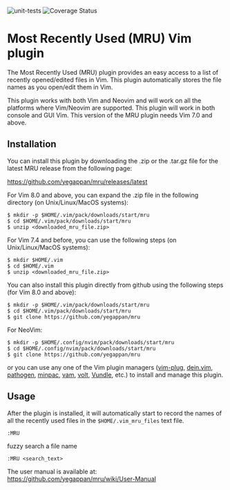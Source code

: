 ![unit-tests](https://github.com/yegappan/mru/workflows/unit-tests/badge.svg?branch=master) ![Coverage Status](https://codecov.io/gh/yegappan/mru/coverage.svg?branch=master)

# Most Recently Used (MRU) Vim plugin

The Most Recently Used (MRU) plugin provides an easy access to a list of 
recently opened/edited files in Vim. This plugin automatically stores the 
file names as you open/edit them in Vim. 

This plugin works with both Vim and Neovim and will work on all the platforms
where Vim/Neovim are supported.  This plugin will work in both console and GUI
Vim. This version of the MRU plugin needs Vim 7.0 and above.

## Installation

You can install this plugin by downloading the .zip or the .tar.gz file for the latest MRU release from the following page:

https://github.com/yegappan/mru/releases/latest

For Vim 8.0 and above, you can expand the .zip file in the following directory (on Unix/Linux/MacOS systems):

    $ mkdir -p $HOME/.vim/pack/downloads/start/mru
    $ cd $HOME/.vim/pack/downloads/start/mru
    $ unzip <downloaded_mru_file.zip>

For Vim 7.4 and before, you can use the following steps (on Unix/Linux/MacOS systems):

    $ mkdir $HOME/.vim
    $ cd $HOME/.vim
    $ unzip <downloaded_mru_file.zip>

You can also install this plugin directly from github using the following steps (for Vim 8.0 and above):

    $ mkdir -p $HOME/.vim/pack/downloads/start/mru
    $ cd $HOME/.vim/pack/downloads/start/mru
    $ git clone https://github.com/yegappan/mru

For NeoVim:

    $ mkdir -p $HOME/.config/nvim/pack/downloads/start/mru
    $ cd $HOME/.config/nvim/pack/downloads/start/mru
    $ git clone https://github.com/yegappan/mru

or you can use any one of the Vim plugin managers ([vim-plug](https://github.com/junegunn/vim-plug), [dein.vim](https://github.com/Shougo/dein.vim), [pathogen](https://github.com/tpope/vim-pathogen), [minpac](https://github.com/k-takata/minpac), [vam](https://github.com/MarcWeber/vim-addon-manager), [volt](https://github.com/vim-volt/volt), [Vundle](https://github.com/VundleVim/Vundle.vim), etc.) to install and manage this plugin.

## Usage

After the plugin is installed,
it will automatically start to record the names of all the recently used files in the `$HOME/.vim_mru_files` text file.



    :MRU


 fuzzy search a file name 

    :MRU <search_text>


The user manual is available at:
https://github.com/yegappan/mru/wiki/User-Manual
